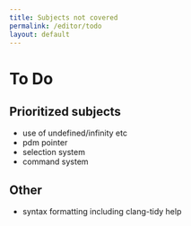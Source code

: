 ```yaml
---
title: Subjects not covered
permalink: /editor/todo
layout: default
---
```


# To Do

## Prioritized subjects
- use of undefined/infinity etc
- pdm pointer
- selection system
- command system

## Other
- syntax formatting including clang-tidy help


